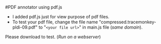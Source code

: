 #PDF annotator using pdf.js 

- I added pdf.js just for view purpose of pdf files.
- To test your pdf file, change the file name "compressed.tracemonkey-pldi-09.pdf" to "`<your file url>`" in main.js file (_same domain_).



Please download to test. (_Run on a webserver_)
